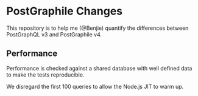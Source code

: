 # PostGraphile Changes

This repository is to help me (@Benjie) quantify the differences between
PostGraphQL v3 and PostGraphile v4.

## Performance

Performance is checked against a shared database with well defined data to make
the tests reproducible.

We disregard the first 100 queries to allow the Node.js JIT to warm up.
